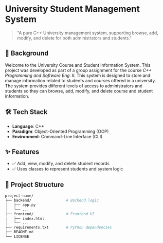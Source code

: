 # University Student Management System 

> "A pure C++ University management system, supporting browse, add, modify, and delete for both administrators and students."

## 📖 Background

Welcome to the University Course and Student Information System. This project was developed as part of a group assignment for the course *C++ Programming and Software Eng. II*. This 
system is designed to store and manage information related to students and 
courses offered in a university. The system provides different levels of access 
to administrators and students so they can browse, add, modify, and delete 
course and student information. 

## 🛠️ Tech Stack

- **Language**: C++
- **Paradigm**: Object-Oriented Programming (OOP)
- **Environment**: Command-Line Interface (CLI)

## ✨ Features

- ✅ Add, view, modify, and delete student records
- ✅ Uses classes to represent students and system logic

## 📁 Project Structure

```bash
project-name/
├── backend/                # Backend logic
│   ├── app.py
│   └── ...
├── frontend/               # Frontend UI
│   ├── index.html
│   └── ...
├── requirements.txt        # Python dependencies
├── README.md
└── LICENSE
